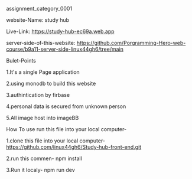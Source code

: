  assignment_category_0001

 website-Name: study hub

 Live-Link: https://study-hub-ec69a.web.app

 server-side-of-this-website: https://github.com/Porgramming-Hero-web-course/b9a11-server-side-linux44gh6/tree/main

 Bulet-Points

 1.It's a single Page application

 2.using monodb to build this website

 3.authintication by firbase

 4.personal data is secured from unknown  person

 5.All image host into imageBB

How To use run this file into your local computer-

1.clone this file into your local computer- https://github.com/linux44gh6/Study-hub-front-end.git

2.run this commen- npm install

3.Run it localy- npm run dev

